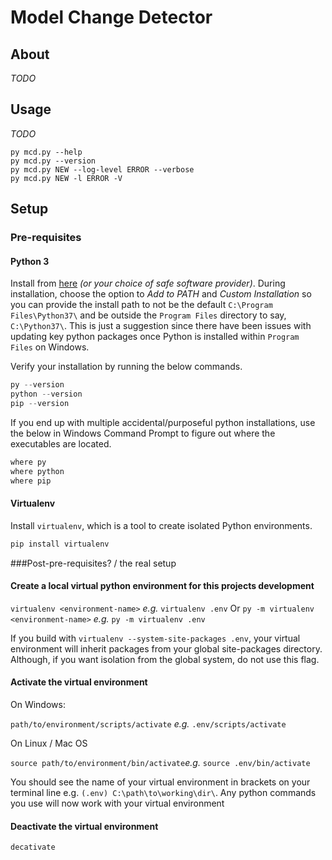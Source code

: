 # Model Change Detector

## About

_TODO_

## Usage

_TODO_

```commandline
py mcd.py --help
py mcd.py --version
py mcd.py NEW --log-level ERROR --verbose
py mcd.py NEW -l ERROR -V
```

## Setup

### Pre-requisites

#### Python 3

Install from [here](https://www.python.org/) _(or your choice of safe software provider)_. During installation, choose the option to _Add to PATH_ and _Custom Installation_ so you can provide the install path to not be the default `C:\Program Files\Python37\` and be outside the `Program Files` directory to say, `C:\Python37\`. This is just a suggestion since there have been issues with updating key python packages once Python is installed within `Program Files` on Windows.

Verify your installation by running the below commands.

```powershell
py --version
python --version
pip --version
```

If you end up with multiple accidental/purposeful python installations, use the below in Windows Command Prompt to figure out where the executables are located.

```cmd
where py
where python
where pip
```

#### Virtualenv

Install `virtualenv`, which is a tool to create isolated Python environments.
```bash
pip install virtualenv
```
###Post-pre-requisites? / the real setup

#### Create a local virtual python environment for this projects development

`virtualenv <environment-name>` _e.g._ `virtualenv .env`
Or `py -m virtualenv <environment-name>` _e.g._ `py -m virtualenv .env`

If you build with `virtualenv --system-site-packages .env`, your virtual environment will inherit packages from your global site-packages directory. Although, if you want isolation from the global system, do not use this flag.

#### Activate the virtual environment

On Windows:

`path/to/environment/scripts/activate` _e.g._ `.env/scripts/activate`

On Linux / Mac OS

 `source path/to/environment/bin/activate`_e.g._ `source .env/bin/activate`

You should see the name of your virtual environment in brackets on your terminal line e.g. `(.env) C:\path\to\working\dir\`. Any python commands you use will now work with your virtual environment

#### Deactivate the virtual environment

```powershell
decativate
```
